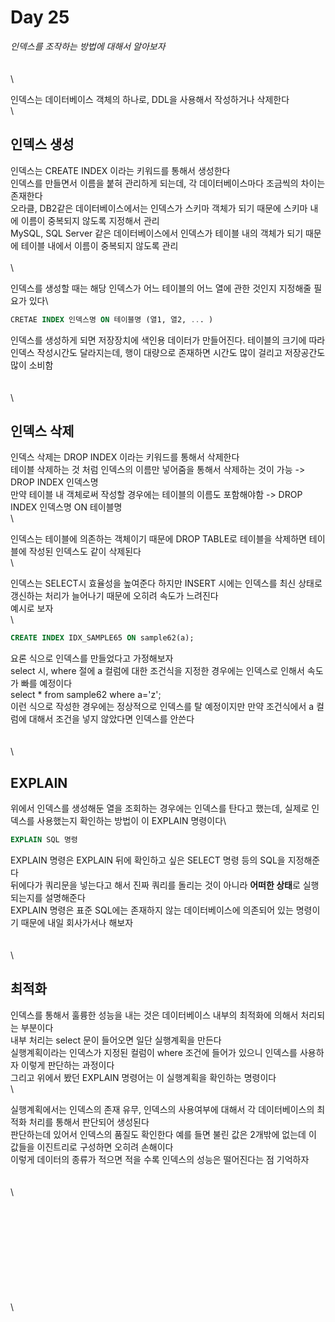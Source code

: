 # Day 25

_인덱스를 조작하는 방법에 대해서 알아보자_\
\
\
\


인덱스는 데이터베이스 객체의 하나로, DDL을 사용해서 작성하거나 삭제한다\
\


## 인덱스 생성

인덱스는 CREATE INDEX 이라는 키워드를 통해서 생성한다\
인덱스를 만들면서 이름을 붙혀 관리하게 되는데, 각 데이터베이스마다 조금씩의 차이는 존재한다\
오라클, DB2같은 데이터베이스에서는 인덱스가 스키마 객체가 되기 때문에 스키마 내에 이름이 중복되지 않도록 지정해서 관리\
MySQL, SQL Server 같은 데이터베이스에서 인덱스가 테이블 내의 객체가 되기 때문에 테이블 내에서 이름이 중복되지 않도록 관리\
\
\


인덱스를 생성할 때는 해당 인덱스가 어느 테이블의 어느 열에 관한 것인지 지정해줄 필요가 있다\


```sql
CRETAE INDEX 인덱스명 ON 테이블명 (열1, 열2, ... )
```

인덱스를 생성하게 되면 저장장치에 색인용 데이터가 만들어진다. 테이블의 크기에 따라 인덱스 작성시간도 달라지는데, 행이 대량으로 존재하면 시간도 많이 걸리고 저장공간도 많이 소비함\
\
\
\


## 인덱스 삭제

인덱스 삭제는 DROP INDEX 이라는 키워드를 통해서 삭제한다\
테이블 삭제하는 것 처럼 인덱스의 이름만 넣어줌을 통해서 삭제하는 것이 가능 -> DROP INDEX 인덱스명\
만약 테이블 내 객체로써 작성할 경우에는 테이블의 이름도 포함해야함 -> DROP INDEX 인덱스명 ON 테이블명\
\


인덱스는 테이블에 의존하는 객체이기 때문에 DROP TABLE로 테이블을 삭제하면 테이블에 작성된 인덱스도 같이 삭제된다\
\


인덱스는 SELECT시 효율성을 높여준다 하지만 INSERT 시에는 인덱스를 최신 상태로 갱신하는 처리가 늘어나기 때문에 오히려 속도가 느려진다\
예시로 보자\
\


```sql
CREATE INDEX IDX_SAMPLE65 ON sample62(a);
```

요론 식으로 인덱스를 만들었다고 가정해보자\
select 시, where 절에 a 컬럼에 대한 조건식을 지정한 경우에는 인덱스로 인해서 속도가 빠를 예정이다\
select \* from sample62 where a='z';\
이런 식으로 작성한 경우에는 정상적으로 인덱스를 탈 예정이지만 만약 조건식에서 a 컬럼에 대해서 조건을 넣지 않았다면 인덱스를 안쓴다\
\
\
\


## EXPLAIN

위에서 인덱스를 생성해둔 열을 조회하는 경우에는 인덱스를 탄다고 했는데, 실제로 인덱스를 사용했는지 확인하는 방법이 이 EXPLAIN 명령이다\


```sql
EXPLAIN SQL 명령
```

EXPLAIN 명령은 EXPLAIN 뒤에 확인하고 싶은 SELECT 명령 등의 SQL을 지정해준다\
뒤에다가 쿼리문을 넣는다고 해서 진짜 쿼리를 돌리는 것이 아니라 **어떠한 상태**로 실행되는지를 설명해준다\
EXPLAIN 명령은 표준 SQL에는 존재하지 않는 데이터베이스에 의존되어 있는 명령이기 때문에 내일 회사가서나 해보자\
\
\
\


## 최적화

인덱스를 통해서 훌륭한 성능을 내는 것은 데이터베이스 내부의 최적화에 의해서 처리되는 부분이다\
내부 처리는 select 문이 들어오면 일단 실행계획을 만든다\
실행계획이라는 인덱스가 지정된 컬럼이 where 조건에 들어가 있으니 인덱스를 사용하자 이렇게 판단하는 과정이다\
그리고 위에서 봤던 EXPLAIN 명령어는 이 실행계획을 확인하는 명령이다\
\


실행계획에서는 인덱스의 존재 유무, 인덱스의 사용여부에 대해서 각 데이터베이스의 최적화 처리를 통해서 판단되어 생성된다\
판단하는데 있어서 인덱스의 품질도 확인한다 예를 들면 불린 값은 2개밖에 없는데 이 값들을 이진트리로 구성하면 오히려 손해이다\
이렇게 데이터의 종류가 적으면 적을 수록 인덱스의 성능은 떨어진다는 점 기억하자\
\
\
\


\
\
\
\
\
\
\
\
\
\
